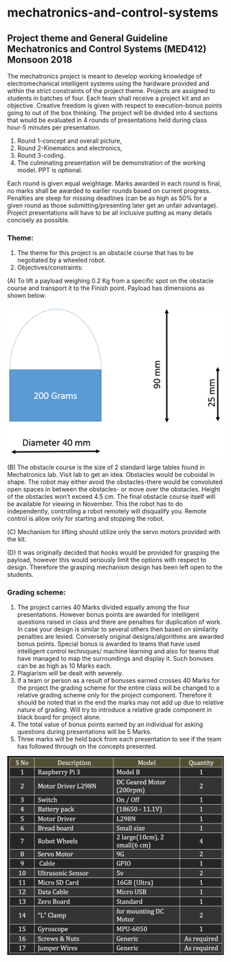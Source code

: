 # mechatronics-and-control-systems

## Project theme and General Guideline Mechatronics and Control Systems (MED412) Monsoon 2018

The mechatronics project is meant to develop working knowledge of electromechanical intelligent systems using the hardware provided and within the strict constraints of the project theme. 
Projects are assigned to students in batches of four. Each team shall receive a project kit and an objective. Creative freedom is given with respect to execution-bonus points going to out of the box thinking. The project will be divided into 4 sections that would be evaluated in 4 rounds of presentations held during class hour-5 minutes per presentation. 

1. Round 1-concept and overall picture,
2. Round 2-Kinematics and electronics, 
3. Round 3-coding. 
4. The culminating presentation will be demonstration of the working model. PPT is optional.

Each round is given equal weightage. Marks awarded in each round is final, no marks shall be awarded to earlier rounds based on current progress. Penalties are steep for missing deadlines (can be as high as 50% for a given round as those submitting/presenting later get an unfair advantage). Project presentations will have to be all inclusive putting as many details concisely as possible. 
  
### Theme:
1. The theme for this project is an obstacle course that has to be negotiated by a wheeled robot.
2. Objectives/constraints:

(A) To lift a payload weighing 0.2 Kg from a specific spot on the obstacle course and transport it to the Finish point. Payload has dimensions as shown below.

![plot](readme-data/img1.png)
 
(B) The obstacle course is the size of 2 standard large tables found in Mechatronics lab. Visit lab to get an idea. Obstacles would be cuboidal in shape. The robot may either avoid the obstacles-there would be convoluted open spaces in between the obstacles- or move over the obstacles. Height of the obstacles won’t exceed 4.5 cm. The final obstacle course itself will be available for viewing in November. This the robot has to do independently, controlling a robot remotely will disqualify you. Remote control is allow only for starting and stopping the robot.

(C) Mechanism for lifting should utilize only the servo motors provided with the kit. 

(D) It was originally decided that hooks would be provided for grasping the payload, however this would seriously limit the options with respect to design. Therefore the grasping mechanism design has been left open to the students. 

### Grading scheme:
1. The project carries 40 Marks divided equally among the four presentations. However bonus points are awarded for intelligent questions raised in class and there are penalties for duplication of work. In case your design is similar to several others then based on similarity penalties are levied. Conversely original designs/algorithms are awarded bonus points. Special bonus is awarded to teams that have used intelligent control techniques/ machine learning and also for teams that have managed to map the surroundings and display it. Such bonuses can be as high as 10 Marks each.
2. Plagiarism will be dealt with severely.
3. If a team or person as a result of bonuses earned crosses 40 Marks for the project the grading scheme for the entire class will be changed to a relative grading scheme only for the project component. Therefore it should be noted that in the end the marks may not add up due to relative nature of grading. Will try to introduce a relative grade component in black board for project alone.      
4. The total value of bonus points earned by an individual for asking questions during presentations will be 5 Marks.
5. Three marks will be held back from each presentation to see if the team has followed through on the concepts presented. 

![plot](readme-data/img2.png)